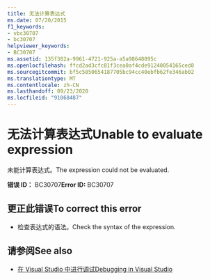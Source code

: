 ```yaml
---
title: 无法计算表达式
ms.date: 07/20/2015
f1_keywords:
- vbc30707
- bc30707
helpviewer_keywords:
- BC30707
ms.assetid: 135f382a-9961-4721-925a-a5a98648095c
ms.openlocfilehash: ffcd2ad3cfc81f3cea0af4cde91240054165ced8
ms.sourcegitcommit: bf5c5850654187705bc94cc40ebfb62fe346ab02
ms.translationtype: MT
ms.contentlocale: zh-CN
ms.lasthandoff: 09/23/2020
ms.locfileid: "91068487"
---
```

# <a name="unable-to-evaluate-expression"></a><span data-ttu-id="b2496-102">无法计算表达式</span><span class="sxs-lookup"><span data-stu-id="b2496-102">Unable to evaluate expression</span></span>

<span data-ttu-id="b2496-103">未能计算表达式。</span><span class="sxs-lookup"><span data-stu-id="b2496-103">The expression could not be evaluated.</span></span>  
  
 <span data-ttu-id="b2496-104">**错误 ID：** BC30707</span><span class="sxs-lookup"><span data-stu-id="b2496-104">**Error ID:** BC30707</span></span>  
  
## <a name="to-correct-this-error"></a><span data-ttu-id="b2496-105">更正此错误</span><span class="sxs-lookup"><span data-stu-id="b2496-105">To correct this error</span></span>  
  
- <span data-ttu-id="b2496-106">检查表达式的语法。</span><span class="sxs-lookup"><span data-stu-id="b2496-106">Check the syntax of the expression.</span></span>  
  
## <a name="see-also"></a><span data-ttu-id="b2496-107">请参阅</span><span class="sxs-lookup"><span data-stu-id="b2496-107">See also</span></span>

- [<span data-ttu-id="b2496-108">在 Visual Studio 中进行调试</span><span class="sxs-lookup"><span data-stu-id="b2496-108">Debugging in Visual Studio</span></span>](/visualstudio/debugger/debugger-feature-tour)
